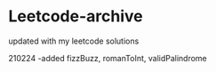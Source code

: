 # Leetcode-archive
updated with my leetcode solutions

210224 
-added fizzBuzz, romanToInt, validPalindrome

